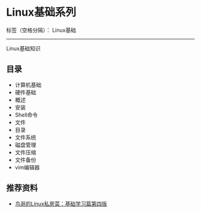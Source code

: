 # Linux基础系列

标签（空格分隔）： Linux基础

---

Linux基础知识

## 目录

* 计算机基础
* 硬件基础
* 概述
* 安装
* Shell命令
* 文件
* 目录
* 文件系统
* 磁盘管理
* 文件压缩
* 文件备份
* vim编辑器

## 推荐资料

* [鸟哥的Linux私房菜：基础学习篇第四版](https://wizardforcel.gitbooks.io/vbird-linux-basic-4e/content/index.html)
